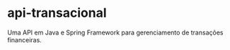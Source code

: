 # api-transacional
Uma API em Java e Spring Framework para gerenciamento de transações financeiras.
